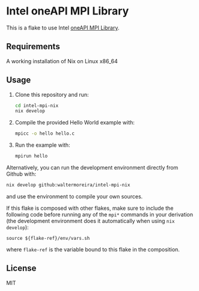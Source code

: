 # Intel oneAPI MPI Library

This is a flake to use Intel [oneAPI MPI Library](https://www.intel.com/content/www/us/en/developer/tools/oneapi/mpi-library.html).

## Requirements

A working installation of Nix on Linux x86_64

## Usage

1. Clone this repository and run:
   ```bash
   cd intel-mpi-nix
   nix develop
   ```
2. Compile the provided Hello World example with:
   ```bash
   mpicc -o hello hello.c
   ```
3. Run the example with:
   ```bash
   mpirun hello
   ```

Alternatively, you can run the development environment directly from Github with:
```bash
nix develop github:waltermoreira/intel-mpi-nix
```
and use the environment to compile your own sources.

If this flake is composed with other flakes, make sure to include the following code before running any of the `mpi*` commands in your derivation (the development environment does it automatically when using `nix develop`):
```
source ${flake-ref}/env/vars.sh
```
where `flake-ref` is the variable bound to this flake in the composition.

## License 

MIT
